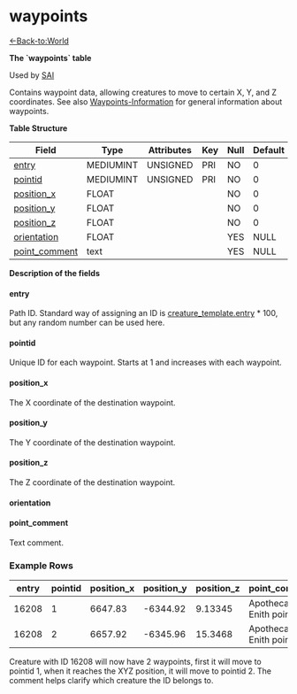 # waypoints

[<-Back-to:World](database-world)

**The \`waypoints\` table**

Used by [SAI](smart-scripts)

Contains waypoint data, allowing creatures to move to certain X, Y, and Z coordinates. See also [Waypoints-Information](waypoints-information) for general information about waypoints.

**Table Structure**

| Field                            | Type      | Attributes | Key | Null | Default |
| -------------------------------- | --------- | ---------- | --- | ---- | ------- |
| [entry](#entry)                  | MEDIUMINT | UNSIGNED   | PRI | NO   | 0       |
| [pointid](#pointid)              | MEDIUMINT | UNSIGNED   | PRI | NO   | 0       |
| [position\_x](#positionx)        | FLOAT     |            |     | NO   | 0       |
| [position\_y](#positiony)        | FLOAT     |            |     | NO   | 0       |
| [position\_z](#positionz)        | FLOAT     |            |     | NO   | 0       |
| [orientation](#orientation)      | FLOAT     |            |     | YES  | NULL    |
| [point\_comment](#point_comment) | text      |            |     | YES  | NULL    |

**Description of the fields**

#### entry

Path ID. Standard way of assigning an ID is [creature\_template.entry](creature-template#entry) * 100, but any random number can be used here.

#### pointid

Unique ID for each waypoint. Starts at 1 and increases with each waypoint.

#### position\_x

The X coordinate of the destination waypoint.

#### position\_y

The Y coordinate of the destination waypoint.

#### position\_z

The Z coordinate of the destination waypoint.

#### orientation

#### point\_comment

Text comment.

### Example Rows

| entry | pointid | position\_x | position\_y | position\_z | point\_comment           |
| ----- | ------- | ----------- | ----------- | ----------- | ------------------------ |
| 16208 | 1       | 6647.83     | -6344.92    | 9.13345     | Apothecary Enith point 1 |
| 16208 | 2       | 6657.92     | -6345.96    | 15.3468     | Apothecary Enith point 2 |

Creature with ID 16208 will now have 2 waypoints, first it will move to pointid 1, when it reaches the XYZ position, it will move to pointid 2. The comment helps clarify which creature the ID belongs to.
